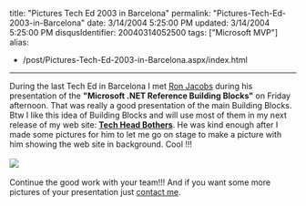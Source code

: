 title: "Pictures Tech Ed 2003 in Barcelona"
permalink: "Pictures-Tech-Ed-2003-in-Barcelona"
date: 3/14/2004 5:25:00 PM
updated: 3/14/2004 5:25:00 PM
disqusIdentifier: 20040314052500
tags: ["Microsoft MVP"]
alias:
 - /post/Pictures-Tech-Ed-2003-in-Barcelona.aspx/index.html
---
During the last Tech Ed in Barcelona I met [Ron Jacobs](http://blogs.msdn.com/RJacobs "His Blog") during his presentation of the <b>"Microsoft .NET Reference Building Blocks"</b> on Friday afternoon. That was really a good presentation of the main Building Blocks. Btw I like this idea of Building Blocks and will use most of them in my next release of my web site: [<b>Tech Head Bothers</b>](http://www.techheadbrothers.com/ "Tech Head Brothers"). He was kind enough after I made some pictures for him to let me go on stage to make a picture with him showing the web site in background. Cool !!!<br><br>![](http://perso.wanadoo.fr/laurent.kempe/images/ronjacobs.jpg)<br><br>Continue the good work with your team!!! And if you want some more pictures of your presentation just [contact me](mailto:lkempe@netcourrier.com).
